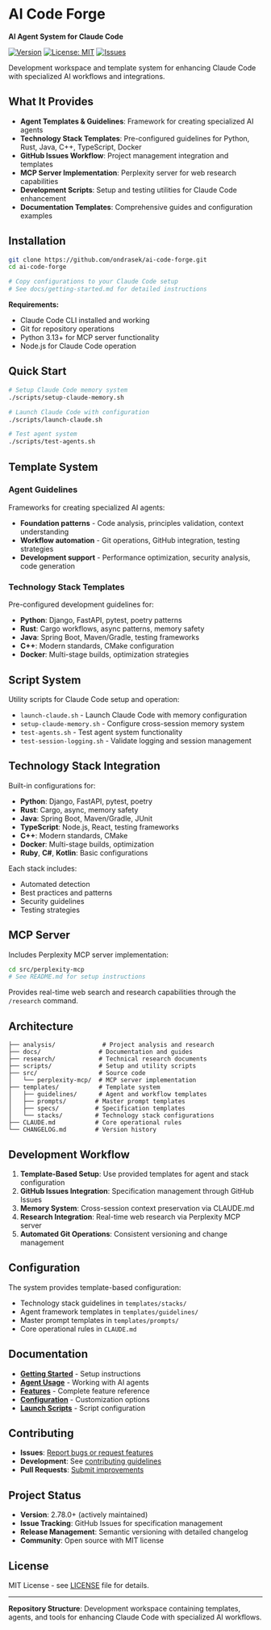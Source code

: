 # AI Code Forge

**AI Agent System for Claude Code**

[![Version](https://img.shields.io/github/v/release/ondrasek/ai-code-forge)](https://github.com/ondrasek/ai-code-forge/releases)
[![License: MIT](https://img.shields.io/badge/License-MIT-yellow.svg)](https://opensource.org/licenses/MIT)
[![Issues](https://img.shields.io/github/issues/ondrasek/ai-code-forge)](https://github.com/ondrasek/ai-code-forge/issues)

Development workspace and template system for enhancing Claude Code with specialized AI workflows and integrations.

## What It Provides

- **Agent Templates & Guidelines**: Framework for creating specialized AI agents
- **Technology Stack Templates**: Pre-configured guidelines for Python, Rust, Java, C++, TypeScript, Docker
- **GitHub Issues Workflow**: Project management integration and templates
- **MCP Server Implementation**: Perplexity server for web research capabilities
- **Development Scripts**: Setup and testing utilities for Claude Code enhancement
- **Documentation Templates**: Comprehensive guides and configuration examples

## Installation

```bash
git clone https://github.com/ondrasek/ai-code-forge.git
cd ai-code-forge

# Copy configurations to your Claude Code setup
# See docs/getting-started.md for detailed instructions
```

**Requirements:**
- Claude Code CLI installed and working
- Git for repository operations  
- Python 3.13+ for MCP server functionality
- Node.js for Claude Code operation

## Quick Start

```bash
# Setup Claude Code memory system
./scripts/setup-claude-memory.sh

# Launch Claude Code with configuration
./scripts/launch-claude.sh

# Test agent system
./scripts/test-agents.sh
```

## Template System

### Agent Guidelines
Frameworks for creating specialized AI agents:
- **Foundation patterns** - Code analysis, principles validation, context understanding
- **Workflow automation** - Git operations, GitHub integration, testing strategies
- **Development support** - Performance optimization, security analysis, code generation

### Technology Stack Templates
Pre-configured development guidelines for:
- **Python**: Django, FastAPI, pytest, poetry patterns
- **Rust**: Cargo workflows, async patterns, memory safety
- **Java**: Spring Boot, Maven/Gradle, testing frameworks
- **C++**: Modern standards, CMake configuration
- **Docker**: Multi-stage builds, optimization strategies

## Script System

Utility scripts for Claude Code setup and operation:

- `launch-claude.sh` - Launch Claude Code with memory configuration
- `setup-claude-memory.sh` - Configure cross-session memory system
- `test-agents.sh` - Test agent system functionality
- `test-session-logging.sh` - Validate logging and session management

## Technology Stack Integration

Built-in configurations for:

- **Python**: Django, FastAPI, pytest, poetry
- **Rust**: Cargo, async, memory safety
- **Java**: Spring Boot, Maven/Gradle, JUnit
- **TypeScript**: Node.js, React, testing frameworks
- **C++**: Modern standards, CMake
- **Docker**: Multi-stage builds, optimization
- **Ruby**, **C#**, **Kotlin**: Basic configurations

Each stack includes:
- Automated detection
- Best practices and patterns
- Security guidelines  
- Testing strategies

## MCP Server

Includes Perplexity MCP server implementation:

```bash
cd src/perplexity-mcp
# See README.md for setup instructions
```

Provides real-time web search and research capabilities through the `/research` command.

## Architecture

```
├── analysis/             # Project analysis and research
├── docs/                # Documentation and guides
├── research/            # Technical research documents
├── scripts/             # Setup and utility scripts
├── src/                 # Source code
│   └── perplexity-mcp/  # MCP server implementation
├── templates/           # Template system
│   ├── guidelines/      # Agent and workflow templates
│   ├── prompts/        # Master prompt templates
│   ├── specs/          # Specification templates
│   └── stacks/         # Technology stack configurations
├── CLAUDE.md           # Core operational rules
└── CHANGELOG.md        # Version history
```

## Development Workflow

1. **Template-Based Setup**: Use provided templates for agent and stack configuration
2. **GitHub Issues Integration**: Specification management through GitHub Issues
3. **Memory System**: Cross-session context preservation via CLAUDE.md
4. **Research Integration**: Real-time web research via Perplexity MCP server
5. **Automated Git Operations**: Consistent versioning and change management

## Configuration

The system provides template-based configuration:

- Technology stack guidelines in `templates/stacks/`
- Agent framework templates in `templates/guidelines/`
- Master prompt templates in `templates/prompts/`
- Core operational rules in `CLAUDE.md`

## Documentation

- **[Getting Started](docs/getting-started.md)** - Setup instructions
- **[Agent Usage](docs/agent-usage.md)** - Working with AI agents
- **[Features](docs/features.md)** - Complete feature reference
- **[Configuration](docs/configuration-reference.md)** - Customization options
- **[Launch Scripts](docs/launch-claude-usage.md)** - Script configuration

## Contributing

- **Issues**: [Report bugs or request features](https://github.com/ondrasek/ai-code-forge/issues)
- **Development**: See [contributing guidelines](CONTRIBUTING.md)
- **Pull Requests**: [Submit improvements](https://github.com/ondrasek/ai-code-forge/pulls)

## Project Status

- **Version**: 2.78.0+ (actively maintained)
- **Issue Tracking**: GitHub Issues for specification management
- **Release Management**: Semantic versioning with detailed changelog
- **Community**: Open source with MIT license

## License

MIT License - see [LICENSE](LICENSE) file for details.

---

**Repository Structure**: Development workspace containing templates, agents, and tools for enhancing Claude Code with specialized AI workflows.